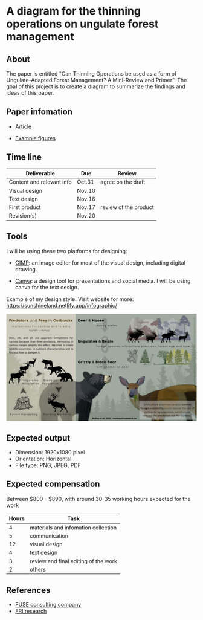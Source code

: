 # A diagram for the thinning operations on ungulate forest management


## About

The paper is entitled "Can Thinning Operations be used as a form of Ungulate-Adapted Forest Management? A Mini-Review and Primer". The goal of this project is to create a diagram to summarize the findings and ideas of this paper. 


## Paper infomation

- [Article](/docs/thinning_operation.docx)

- [Example figures](/docs/IMG_0412.JPG)



## Time line

| Deliverable | Due | Review |
| ----------- | ------------- | ------ |
| Content and relevant info | Oct.31 | agree on the draft |
| Visual design |Nov.10 |  |
| Text design | Nov.16 |  |
| First product | Nov.17 | review of the product |
| Revision(s) | Nov.20|  |


## Tools

I will be using these two platforms for designing: 

- [GIMP](https://www.gimp.org/): an image editor for most of the visual design, including digital drawing.

- [Canva](https://www.canva.com/): a design tool for presentations and social media. I will be using canva for the text design. 

Example of my design style. Visit website for more: https://sunshineland.netlify.app/infographic/

![](./docs/example.jpg)


## Expected output

- Dimension: 1920x1080 pixel
- Orientation: Horizental
- File type: PNG, JPEG, PDF

## Expected compensation

Between \$800 - \$890, with around 30-35 working hours expected for the work 

| Hours | Task |
| --- | --- |
| 4 | materials and infomation collection |
| 5 | communication |
| 12 | visual design |
| 4 | text design |
| 3 | review and final editing of the work |
| 2 | others |



## References

- [FUSE consulting company](https://www.fuseconsulting.ca/infographics)
- [FRI research](https://friresearch.ca/search/?frisearchable_posts%5BhierarchicalMenu%5D%5Btaxonomies_hierarchical.publication_type.lvl0%5D%5B0%5D=Summaries%20and%20Communications&frisearchable_posts%5BhierarchicalMenu%5D%5Btaxonomies_hierarchical.publication_type.lvl0%5D%5B1%5D=Infographics)


